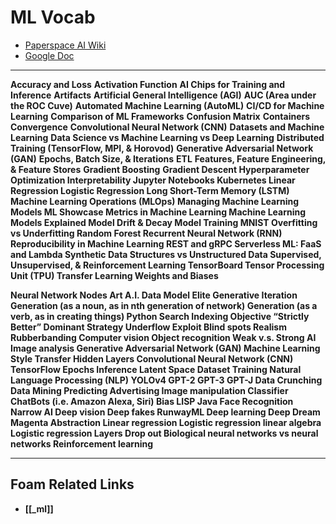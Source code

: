 # ML Vocab

- [Paperspace AI Wiki](https://docs.paperspace.com/machine-learning/)
- [Google Doc](https://docs.google.com/document/d/1ElkOp8sU7_NlBJgQ6UQmlMnJNVr2RcgYL_fhVjOQCTY/edit#)

---

<b>Accuracy and Loss</b>
<b>Activation Function</b>
<b>AI Chips for Training and Inference</b>
<b>Artifacts</b>
<b>Artificial General Intelligence (AGI)</b>
<b>AUC (Area under the ROC Cuve)</b>
<b>Automated Machine Learning (AutoML)</b>
<b>CI/CD for Machine Learning</b>
<b>Comparison of ML Frameworks</b>
<b>Confusion Matrix</b>
<b>Containers</b>
<b>Convergence</b>
<b>Convolutional Neural Network (CNN)</b>
<b>Datasets and Machine Learning</b>
<b>Data Science vs Machine Learning vs Deep Learning</b>
<b>Distributed Training (TensorFlow, MPI, & Horovod)</b>
<b>Generative Adversarial Network (GAN)</b>
<b>Epochs, Batch Size, & Iterations</b>
<b>ETL</b>
<b>Features, Feature Engineering, & Feature Stores</b>
<b>Gradient Boosting</b>
<b>Gradient Descent<b>
<b>Hyperparameter Optimization</b>
<b>Interpretability</b>
<b>Jupyter Notebooks</b>
<b>Kubernetes</b>
<b>Linear Regression</b>
<b>Logistic Regression</b>
<b>Long Short-Term Memory (LSTM)</b>
<b>Machine Learning Operations (MLOps)</b>
<b>Managing Machine Learning Models</b>
<b>ML Showcase</b>
<b>Metrics in Machine Learning</b>
<b>Machine Learning Models Explained</b>
<b>Model Drift & Decay</b>
<b>Model Training</b>
<b>MNIST</b>
<b>Overfitting vs Underfitting</b>
<b>Random Forest</b>
<b>Recurrent Neural Network (RNN)</b>
<b>Reproducibility in Machine Learning</b>
<b>REST and gRPC</b>
<b>Serverless ML: FaaS and Lambda</b>
<b>Synthetic Data</b>
<b>Structures vs Unstructured Data</b>
<b>Supervised, Unsupervised, & Reinforcement Learning</b>
<b>TensorBoard</b>
<b>Tensor Processing Unit (TPU)</b>
<b>Transfer Learning</b>
<b>Weights and Biases</b>

<b>Neural Network</b>
<b>Nodes<b>
<b>Art<b>
<b>A.I.<b>
<b>Data<b>
<b>Model<b>
<b>Elite<b>
<b>Generative<b>
<b>Iteration<b>
<b>Generation (as a noun, as in nth generation of network)<b>
<b>Generation (as a verb, as in creating things)<b>
<b>Python<b>
<b>Search<b>
<b>Indexing<b>
<b>Objective<b>
<b>“Strictly Better”<b>
<b>Dominant Strategy<b>
<b>Underflow<b>
<b>Exploit<b>
<b>Blind spots<b>
<b>Realism<b>
<b>Rubberbanding<b>
<b>Computer vision<b>
<b>Object recognition<b>
<b>Weak v.s. Strong AI<b>
<b>Image analysis<b>
<b>Generative Adversarial Network (GAN)<b>
<b>Machine Learning<b>
<b>Style Transfer<b>
<b>Hidden Layers<b>
<b>Convolutional Neural Network (CNN)<b>
<b>TensorFlow<b>
<b>Epochs<b>
<b>Inference<b>
<b>Latent Space<b>
<b>Dataset<b>
<b>Training<b>
<b>Natural Language Processing (NLP)<b>
<b>YOLOv4<b>
<b>GPT-2<b>
<b>GPT-3<b>
<b>GPT-J<b>
<b>Data Crunching<b>
<b>Data Mining<b>
<b>Predicting<b>
<b>Advertising<b>
<b>Image manipulation<b>
<b>Classifier<b>
<b>ChatBots (i.e. Amazon Alexa, Siri)<b>
<b>Bias<b>
<b>LISP<b>
<b>Java<b>
<b>Face Recognition<b>
**Narrow AI**
**Deep vision**
**Deep fakes**
**RunwayML**
**Deep learning**
**Deep Dream**
**Magenta**
**Abstraction**
**Linear regression**
**Logistic regression**
**linear algebra**
**Logistic regression**
**Layers**
**Drop out**
**Biological neural networks vs neural networks**
**Reinforcement learning**

---

## Foam Related Links

- [[_ml]]
